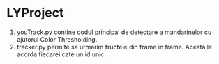 # LYProject

1) youTrack.py contine codul principal de detectare a mandarinelor cu ajutorul Color Thresholding. 
2) tracker.py permite sa urmarim fructele din frame in frame. Acesta le acorda fiecarei cate un id unic.
